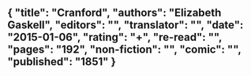 {
 "title": "Cranford",
 "authors": "Elizabeth Gaskell",
 "editors": "",
 "translator": "",
 "date": "2015-01-06",
 "rating": "+",
 "re-read": "",
 "pages": "192",
 "non-fiction": "",
 "comic": "",
 "published": "1851"
}
---

